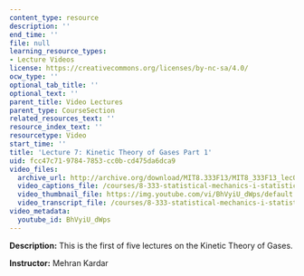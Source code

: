 ```yaml
---
content_type: resource
description: ''
end_time: ''
file: null
learning_resource_types:
- Lecture Videos
license: https://creativecommons.org/licenses/by-nc-sa/4.0/
ocw_type: ''
optional_tab_title: ''
optional_text: ''
parent_title: Video Lectures
parent_type: CourseSection
related_resources_text: ''
resource_index_text: ''
resourcetype: Video
start_time: ''
title: 'Lecture 7: Kinetic Theory of Gases Part 1'
uid: fcc47c71-9784-7853-cc0b-cd475da6dca9
video_files:
  archive_url: http://archive.org/download/MIT8.333F13/MIT8_333F13_lec07_300k.mp4
  video_captions_file: /courses/8-333-statistical-mechanics-i-statistical-mechanics-of-particles-fall-2013/4b8cb9743f985a2d896b95a2d8878802_BhVyiU_dWps.vtt
  video_thumbnail_file: https://img.youtube.com/vi/BhVyiU_dWps/default.jpg
  video_transcript_file: /courses/8-333-statistical-mechanics-i-statistical-mechanics-of-particles-fall-2013/058ba7e6ebb0f65b84efa51d568e001f_BhVyiU_dWps.pdf
video_metadata:
  youtube_id: BhVyiU_dWps
---
```


**Description:** This is the first of five lectures on the Kinetic Theory of Gases.

**Instructor:** Mehran Kardar

